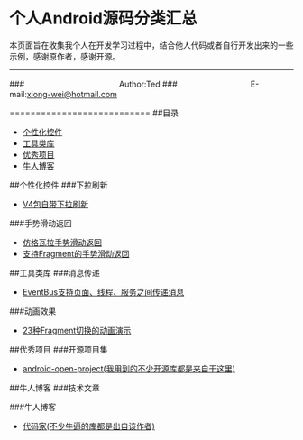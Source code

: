 个人Android源码分类汇总
====================

本页面旨在收集我个人在开发学习过程中，结合他人代码或者自行开发出来的一些示例，感谢原作者，感谢开源。
****
###　　　　　　　　　　　　Author:Ted
###　　　　　　　　　 E-mail:xiong-wei@hotmail.com

===========================
##<a name="home"/>目录
* [个性化控件](#widget)
* [工具类库](#tool)
* [优秀项目](#project)
* [牛人博客](#blog)



##<a name="widget"/>个性化控件
###下拉刷新
* [V4包自带下拉刷新](https://github.com/xiongwei-git/V4PullToRefreshDemo "系统自带的下拉刷新")  


###手势滑动返回
* [仿格瓦拉手势滑动返回](https://github.com/Issacw0ng/SwipeBackLayout "支持手势滑动返回的Activity")
* [支持Fragment的手势滑动返回](http://pan.baidu.com/s/1qW0UPJY "支持Activity和Fragment")


##<a name="tool"/>工具类库
###消息传递
* [EventBus支持页面、线程、服务之间传递消息](https://github.com/greenrobot/EventBus "支持页面、线程、服务之间传递消息")  


###动画效果
* [23种Fragment切换的动画演示](https://github.com/DesarrolloAntonio/FragmentTransactionExtended "23种Fragment切换的动画演示") 


##<a name="project"/>优秀项目
###开源项目集
* [android-open-project(我用到的不少开源库都是来自于这里)](https://github.com/Trinea/android-open-project "android-open-project") 



##<a name="blog"/>牛人博客
###技术文章

###牛人博客
* [代码家(不少牛逼的库都是出自该作者)](http://daimajia.com/ "代码家") 


